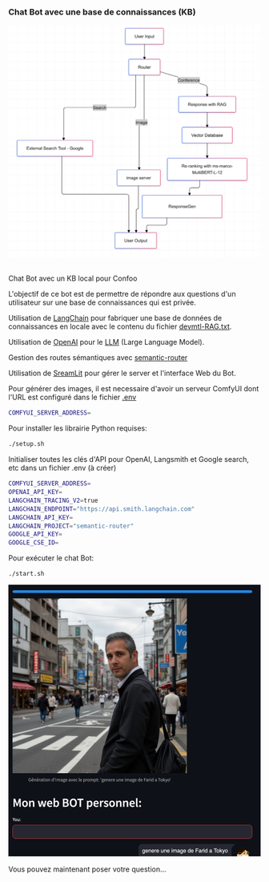 ### Chat Bot avec une base de connaissances (KB)


![architecture-kb](images/archi.png)

<br>
Chat Bot avec un KB local pour Confoo

L'objectif de ce bot est de permettre de répondre aux questions d'un utilisateur sur une base de connaissances qui est privée.


Utilisation de [LangChain](https://langchain.readthedocs.io/en/latest/index.html) pour fabriquer une base de données de connaissances en locale avec le contenu du fichier [devmtl-RAG.txt](data/devmtl-RAG.txt).

Utilisation de [OpenAI](https://platform.openai.com/docs/introduction) pour le [LLM](https://www.mlq.ai/what-is-a-large-language-model-llm/) (Large Language Model).

Gestion des routes sémantiques avec [semantic-router](https://github.com/aurelio-labs/semantic-router)

Utilisation de [SreamLit](https://docs.streamlit.io/) pour gérer le server et l'interface Web du Bot.

Pour générer des images, il est necessaire d'avoir un serveur ComfyUI dont l'URL est configuré dans le fichier [.env](.env)
```sh
COMFYUI_SERVER_ADDRESS=
```


Pour installer les librairie Python requises:

```sh
./setup.sh
```

Initialiser toutes les clés d'API pour OpenAI, Langsmith et Google search, etc dans un fichier .env (à créer)
```sh
COMFYUI_SERVER_ADDRESS=
OPENAI_API_KEY=
LANGCHAIN_TRACING_V2=true
LANGCHAIN_ENDPOINT="https://api.smith.langchain.com"
LANGCHAIN_API_KEY=
LANGCHAIN_PROJECT="semantic-router"
GOOGLE_API_KEY=
GOOGLE_CSE_ID=
```

Pour exécuter le chat Bot:
```sh
./start.sh
```

![bot-kb](images/bot-kb.png)

Vous pouvez maintenant poser votre question...
